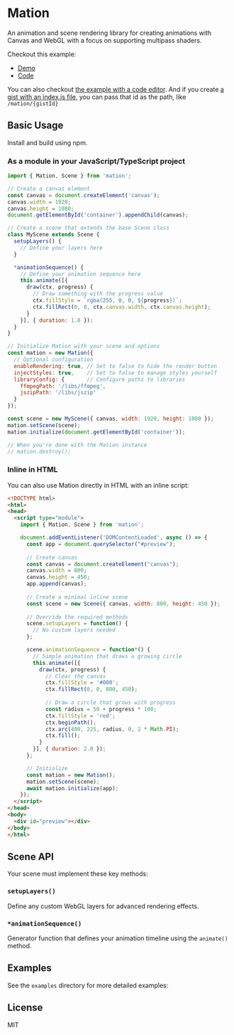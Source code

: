 # Mation

An animation and scene rendering library for creating animations with Canvas and WebGL with a focus on supporting multipass shaders.

Checkout this example:
- [Demo](https://jasonjmcghee.github.io/mation/examples/simple-gi.html)
- [Code](./docs/examples/simple-gi.html)

You can also checkout [the example with a code editor](https://jasonjmcghee.github.io/mation). And if you create [a gist with an index.js file](https://gist.github.com/jasonjmcghee/322e44eed193653be33fc72ffafaadd9), you can pass that id as the path, like `/mation/{gistId}`

## Basic Usage

Install and build using npm.

### As a module in your JavaScript/TypeScript project

```javascript
import { Mation, Scene } from 'mation';

// Create a canvas element
const canvas = document.createElement('canvas');
canvas.width = 1920;
canvas.height = 1080;
document.getElementById('container').appendChild(canvas);

// Create a scene that extends the base Scene class
class MyScene extends Scene {
  setupLayers() {
    // Define your layers here
  }

  *animationSequence() {
    // Define your animation sequence here
    this.animate([{
      draw(ctx, progress) {
        // Draw something with the progress value
        ctx.fillStyle = `rgba(255, 0, 0, ${progress})`;
        ctx.fillRect(0, 0, ctx.canvas.width, ctx.canvas.height);
      }
    }], { duration: 1.0 });
  }
}

// Initialize Mation with your scene and options
const mation = new Mation({
  // Optional configuration
  enableRendering: true, // Set to false to hide the render button
  injectStyles: true,    // Set to false to manage styles yourself
  libraryConfig: {       // Configure paths to libraries
    ffmpegPath: '/libs/ffmpeg',
    jszipPath: '/libs/jszip'
  }
});

const scene = new MyScene({ canvas, width: 1920, height: 1080 });
mation.setScene(scene);
mation.initialize(document.getElementById('container'));

// When you're done with the Mation instance
// mation.destroy();
```

### Inline in HTML

You can also use Mation directly in HTML with an inline script:

```html
<!DOCTYPE html>
<html>
<head>
  <script type="module">
    import { Mation, Scene } from 'mation';

    document.addEventListener('DOMContentLoaded', async () => {
      const app = document.querySelector("#preview");
      
      // Create canvas
      const canvas = document.createElement("canvas");
      canvas.width = 800;
      canvas.height = 450;
      app.append(canvas);
      
      // Create a minimal inline scene
      const scene = new Scene({ canvas, width: 800, height: 450 });
      
      // Override the required methods
      scene.setupLayers = function() {
        // No custom layers needed
      };

      scene.animationSequence = function*() {
        // Simple animation that draws a growing circle
        this.animate([{
          draw(ctx, progress) {
            // Clear the canvas
            ctx.fillStyle = '#000';
            ctx.fillRect(0, 0, 800, 450);
            
            // Draw a circle that grows with progress
            const radius = 50 + progress * 100;
            ctx.fillStyle = 'red';
            ctx.beginPath();
            ctx.arc(400, 225, radius, 0, 2 * Math.PI);
            ctx.fill();
          }
        }], { duration: 2.0 });
      };

      // Initialize
      const mation = new Mation();
      mation.setScene(scene);
      await mation.initialize(app);
    });
  </script>
</head>
<body>
  <div id="preview"></div>
</body>
</html>
```

## Scene API

Your scene must implement these key methods:

### `setupLayers()`

Define any custom WebGL layers for advanced rendering effects.

### `*animationSequence()`

Generator function that defines your animation timeline using the `animate()` method.

## Examples

See the `examples` directory for more detailed examples:

## License

MIT
